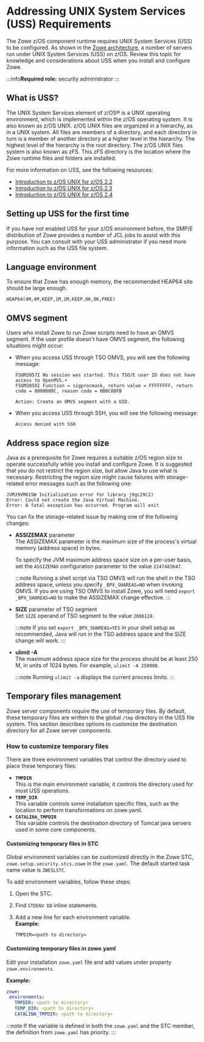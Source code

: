 # Addressing UNIX System Services (USS) Requirements

The Zowe z/OS component runtime requires UNIX System Services (USS) to be configured. As shown in the [Zowe architecture](../getting-started/zowe-architecture.md), a number of servers run under UNIX System Services (USS) on z/OS. Review this topic for knowledge and considerations about USS when you install and configure Zowe.

:::info**Required role:** security administrator
:::

## What is USS?

The UNIX System Services element of z/OS® is a UNIX operating environment, which is implemented within the z/OS operating system. It is also known as z/OS UNIX. z/OS UNIX files are organized in a hierarchy, as in a UNIX system.  All files are members of a directory, and each directory in turn is a member of another directory at a higher level in the hierarchy. The highest level of the hierarchy is the *root* directory. The z/OS UNIX files system is also known as zFS. This zFS directory is the location where the Zowe runtime files and folders are installed.

For more information on USS, see the following resources:

- [Introduction to z/OS UNIX for z/OS 2.2](https://www.ibm.com/support/knowledgecenter/SSLTBW_2.2.0/com.ibm.zos.v2r2.bpxb200/int.htm)
- [Introduction to z/OS UNIX for z/OS 2.3](https://www.ibm.com/support/knowledgecenter/SSLTBW_2.3.0/com.ibm.zos.v2r3.bpxb200/int.htm)
- [Introduction to z/OS UNIX for z/OS 2.4](https://www.ibm.com/support/knowledgecenter/SSLTBW_2.4.0/com.ibm.zos.v2r4.bpxb200/int.htm)

## Setting up USS for the first time

If you have not enabled USS for your z/OS environment before, the SMP/E distribution of Zowe provides a number of JCL jobs to assist with this purpose. You can consult with your USS administrator if you need more information such as the USS file system.

## Language environment

To ensure that Zowe has enough memory, the recommended HEAP64 site should be large enough.

```
HEAP64(4M,4M,KEEP,1M,1M,KEEP,0K,0K,FREE)
```

## OMVS segment

Users who install Zowe to run Zowe scripts need to have an OMVS segment. If the user profile doesn't have OMVS segment, the following situations might occur:

- When you access USS through TSO OMVS, you will see the following message:

   ```
   FSUM2057I No session was started. This TSO/E user ID does not have access to OpenMVS.+
   FSUM2058I Function = sigprocmask, return value = FFFFFFFF, return code = 0000009C, reason code = 0B0C00FB

   Action: Create an OMVS segment with a UID.
   ```

- When you access USS through SSH, you will see the following message:

   ```
   Access denied with SSH
   ```

## Address space region size

Java as a prerequisite for Zowe requires a suitable z/OS region size to operate successfully while you install and configure Zowe. It is suggested that you do not restrict the region size, but allow Java to use what is necessary. Restricting the region size might cause failures with storage-related error messages such as the following one:

```
JVMJ9VM015W Initialization error for library j9gc29(2)
Error: Could not create the Java Virtual Machine.
Error: A fatal exception has occurred. Program will exit
```

You can fix the storage-related issue by making one of the following changes:

-  **ASSIZEMAX** parameter  
   The ASSIZEMAX parameter is the maximum size of the process's virtual memory (address space) in bytes.

   To specify the JVM maximum address space size on a per-user basis, set the `ASSIZEMAX` configuration parameter to the value `2147483647`.

   :::note
   Running a shell script via TSO OMVS will run the shell in the TSO address space, unless you specify `_BPX_SHAREAS=NO` when invoking OMVS. If you are using TSO OMVS to install Zowe, you will need `export _BPX_SHAREAS=NO` to make the ASSIZEMAX change effective.
   :::

-  **SIZE** parameter of TSO segment  
   Set `SIZE` operand of TSO segment to the value `2096128`.

   :::note
   If you set `export _BPX_SHAREAS=YES` in your shell setup as recommended, Java will run in the TSO address space and the SIZE change will work.
   :::

- **ulimit -A**  
   The maximum address space size for the process should be at least 250 M, in units of 1024 bytes. For example, `ulimit -A 250000`.

   :::note
   Running `ulimit -a` displays the current process limits.
   :::

## Temporary files management

Zowe server components require the use of temporary files. By default, these temporary files are written to the global `/tmp` directory in the USS file system.
This section describes options to customize the destination directory for all Zowe server components.

### How to customize temporary files

There are three environment variables that control the directory used to place these temporary files:

- **`TMPDIR`**  
 This is the main environment variable, it controls the directory used for most USS operations.
- **`TEMP_DIR`**  
 This variable controls some installation specific files, such as the location to perform transformations on zowe.yaml.
- **`CATALINA_TMPDIR`**  
 This variable controls the destination directory of Tomcat java servers used in some core components.

#### Customizing temporary files in STC

Global environment variables can be customized directly in the Zowe STC, `zowe.setup.security.stcs.zowe` in the `zowe.yaml`. The default started task name value is `ZWESLSTC`.

To add environment variables, follow these steps:

1. Open the STC.

2. Find `STDENV DD` inline statements.

3. Add a new line for each environment variable.  
**Example:**
  
   ```text
   TMPDIR=<path to directory>
   ```

#### Customizing temporary files in zowe.yaml

Edit your installation `zowe.yaml` file and add values under property `zowe.environments`. 

**Example:**

```yaml
zowe:
 environments:
   TMPDIR: <path to directory>
   TEMP_DIR: <path to directory>
   CATALINA_TMPDIR: <path to directory>
```

:::note
If the variable is defined in both the `zowe.yaml` and the STC member, the definition from `zowe.yaml` has priority.
:::